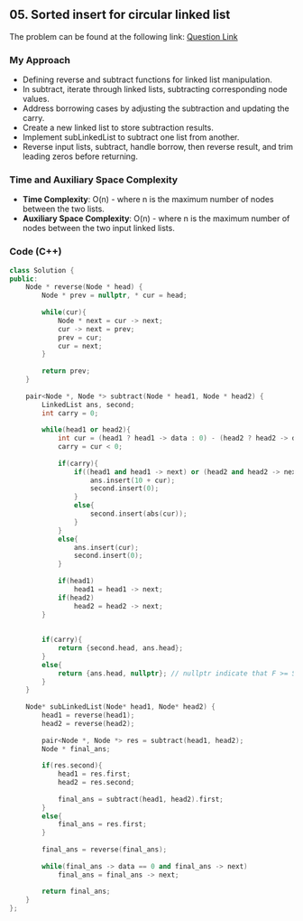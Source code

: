 ## 05. Sorted insert for circular linked list
The problem can be found at the following link: [Question Link](https://www.geeksforgeeks.org/problems/subtraction-in-linked-list/1)

### My Approach
- Defining reverse and subtract functions for linked list manipulation.
-  In subtract, iterate through linked lists, subtracting corresponding node values.
- Address borrowing cases by adjusting the subtraction and updating the carry.
- Create a new linked list to store subtraction results.
- Implement subLinkedList to subtract one list from another.
- Reverse input lists, subtract, handle borrow, then reverse result, and trim leading zeros before returning.

### Time and Auxiliary Space Complexity
- **Time Complexity**: O(n) - where n is the maximum number of nodes between the two lists.
- **Auxiliary Space Complexity**: O(n) - where n is the maximum number of nodes between the two input linked lists.

### Code (C++)
```cpp
class Solution {
public:
    Node * reverse(Node * head) {
        Node * prev = nullptr, * cur = head;
        
        while(cur){
            Node * next = cur -> next;
            cur -> next = prev;
            prev = cur;
            cur = next;
        }
        
        return prev;
    }
    
    pair<Node *, Node *> subtract(Node * head1, Node * head2) {
        LinkedList ans, second;
        int carry = 0;
        
        while(head1 or head2){
            int cur = (head1 ? head1 -> data : 0) - (head2 ? head2 -> data : 0) - carry;
            carry = cur < 0;
            
            if(carry){
                if((head1 and head1 -> next) or (head2 and head2 -> next)){
                    ans.insert(10 + cur);
                    second.insert(0);
                }
                else{
                    second.insert(abs(cur));
                }
            }
            else{
                ans.insert(cur);
                second.insert(0);
            }
            
            if(head1)
                head1 = head1 -> next;
            if(head2)
                head2 = head2 -> next;
        }
        
        
        if(carry){
            return {second.head, ans.head};
        }
        else{
            return {ans.head, nullptr}; // nullptr indicate that F >= S
        }  
    }
    
    Node* subLinkedList(Node* head1, Node* head2) {
        head1 = reverse(head1);
        head2 = reverse(head2);
        
        pair<Node *, Node *> res = subtract(head1, head2);
        Node * final_ans;
        
        if(res.second){
            head1 = res.first;
            head2 = res.second;
            
            final_ans = subtract(head1, head2).first;
        }
        else{
            final_ans = res.first;
        }
        
        final_ans = reverse(final_ans);
        
        while(final_ans -> data == 0 and final_ans -> next)
            final_ans = final_ans -> next;
        
        return final_ans;
    }
};
```
